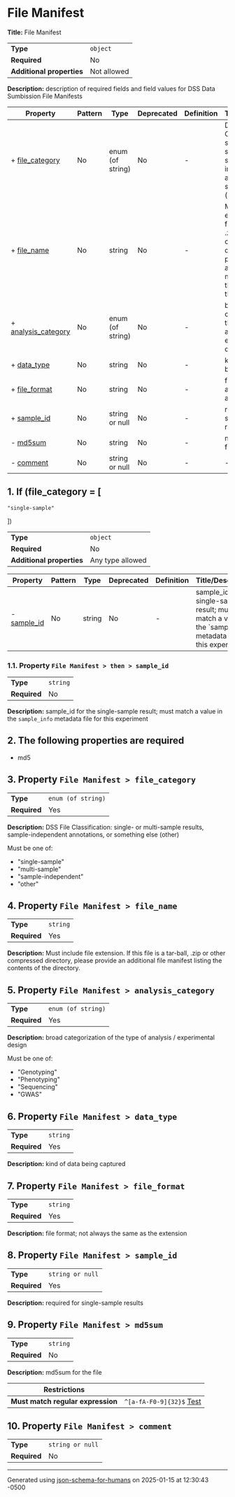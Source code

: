 # File Manifest

**Title:** File Manifest

|                           |             |
| ------------------------- | ----------- |
| **Type**                  | `object`    |
| **Required**              | No          |
| **Additional properties** | Not allowed |

**Description:** description of required fields and field values for DSS Data Sumbission File Manifests

| Property                                   | Pattern | Type             | Deprecated | Definition | Title/Description                                                                                                                                                               |
| ------------------------------------------ | ------- | ---------------- | ---------- | ---------- | ------------------------------------------------------------------------------------------------------------------------------------------------------------------------------- |
| + [file_category](#file_category )         | No      | enum (of string) | No         | -          | DSS File Classification: single- or multi-sample results, sample-independent annotations, or something else (other)                                                             |
| + [file_name](#file_name )                 | No      | string           | No         | -          | Must include file extension.  If this file is a tar-ball, .zip or other compressed directory, please provide an additional file manifest listing the contents of the directory. |
| + [analysis_category](#analysis_category ) | No      | enum (of string) | No         | -          | broad categorization of the type of analysis / experimental design                                                                                                              |
| + [data_type](#data_type )                 | No      | string           | No         | -          | kind of data being captured                                                                                                                                                     |
| + [file_format](#file_format )             | No      | string           | No         | -          | file format; not always the same as the extension                                                                                                                               |
| + [sample_id](#sample_id )                 | No      | string or null   | No         | -          | required for single-sample results                                                                                                                                              |
| - [md5sum](#md5sum )                       | No      | string           | No         | -          | md5sum for the file                                                                                                                                                             |
| - [comment](#comment )                     | No      | string or null   | No         | -          | -                                                                                                                                                                               |

## <a name="autogenerated_heading_2"></a>1. If (file_category = [
    "single-sample"
])

|                           |                  |
| ------------------------- | ---------------- |
| **Type**                  | `object`         |
| **Required**              | No               |
| **Additional properties** | Any type allowed |

| Property                        | Pattern | Type   | Deprecated | Definition | Title/Description                                                                                                   |
| ------------------------------- | ------- | ------ | ---------- | ---------- | ------------------------------------------------------------------------------------------------------------------- |
| - [sample_id](#then_sample_id ) | No      | string | No         | -          | sample_id for the single-sample result; must match a value in the \`sample_info\` metadata file for this experiment |

### <a name="then_sample_id"></a>1.1. Property `File Manifest > then > sample_id`

|              |          |
| ------------ | -------- |
| **Type**     | `string` |
| **Required** | No       |

**Description:** sample_id for the single-sample result; must match a value in the `sample_info` metadata file for this experiment

## <a name="autogenerated_heading_3"></a>2. The following properties are required
* md5

## <a name="file_category"></a>3. Property `File Manifest > file_category`

|              |                    |
| ------------ | ------------------ |
| **Type**     | `enum (of string)` |
| **Required** | Yes                |

**Description:** DSS File Classification: single- or multi-sample results, sample-independent annotations, or something else (other)

Must be one of:
* "single-sample"
* "multi-sample"
* "sample-independent"
* "other"

## <a name="file_name"></a>4. Property `File Manifest > file_name`

|              |          |
| ------------ | -------- |
| **Type**     | `string` |
| **Required** | Yes      |

**Description:** Must include file extension.  If this file is a tar-ball, .zip or other compressed directory, please provide an additional file manifest listing the contents of the directory.

## <a name="analysis_category"></a>5. Property `File Manifest > analysis_category`

|              |                    |
| ------------ | ------------------ |
| **Type**     | `enum (of string)` |
| **Required** | Yes                |

**Description:** broad categorization of the type of analysis / experimental design

Must be one of:
* "Genotyping"
* "Phenotyping"
* "Sequencing"
* "GWAS"

## <a name="data_type"></a>6. Property `File Manifest > data_type`

|              |          |
| ------------ | -------- |
| **Type**     | `string` |
| **Required** | Yes      |

**Description:** kind of data being captured

## <a name="file_format"></a>7. Property `File Manifest > file_format`

|              |          |
| ------------ | -------- |
| **Type**     | `string` |
| **Required** | Yes      |

**Description:** file format; not always the same as the extension

## <a name="sample_id"></a>8. Property `File Manifest > sample_id`

|              |                  |
| ------------ | ---------------- |
| **Type**     | `string or null` |
| **Required** | Yes              |

**Description:** required for single-sample results

## <a name="md5sum"></a>9. Property `File Manifest > md5sum`

|              |          |
| ------------ | -------- |
| **Type**     | `string` |
| **Required** | No       |

**Description:** md5sum for the file

| Restrictions                      |                                                                                           |
| --------------------------------- | ----------------------------------------------------------------------------------------- |
| **Must match regular expression** | ```^[a-fA-F0-9]{32}$``` [Test](https://regex101.com/?regex=%5E%5Ba-fA-F0-9%5D%7B32%7D%24) |

## <a name="comment"></a>10. Property `File Manifest > comment`

|              |                  |
| ------------ | ---------------- |
| **Type**     | `string or null` |
| **Required** | No               |

----------------------------------------------------------------------------------------------------------------------------
Generated using [json-schema-for-humans](https://github.com/coveooss/json-schema-for-humans) on 2025-01-15 at 12:30:43 -0500
